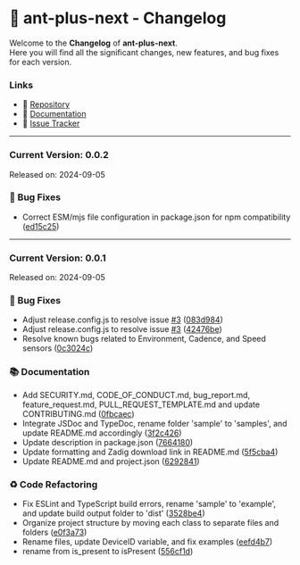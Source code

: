 # 🚀 ant-plus-next - Changelog

Welcome to the **Changelog** of **ant-plus-next**.  
Here you will find all the significant changes, new features, and bug fixes for each version.

### Links

-   📂 [Repository](https://github.com/Benjamin-Stefan/ant-plus-next)
-   📄 [Documentation](https://github.com/Benjamin-Stefan/ant-plus-next?tab=readme-ov-file#api-documentation)
-   📝 [Issue Tracker](https://github.com/Benjamin-Stefan/ant-plus-next/issues)

---

### Current Version: 0.0.2

Released on: 2024-09-05

### 🐛 Bug Fixes

-   Correct ESM/mjs file configuration in package.json for npm compatibility ([ed15c25](https://github.com/Benjamin-Stefan/ant-plus-next/commit/ed15c251ae3255b471e6722f61850380751563a3))

---

### Current Version: 0.0.1

Released on: 2024-09-05

### 🐛 Bug Fixes

-   Adjust release.config.js to resolve issue [#3](https://github.com/Benjamin-Stefan/ant-plus-next/issues/3) ([083d984](https://github.com/Benjamin-Stefan/ant-plus-next/commit/083d98409f168b0c6f07425bcb1f938d7b263e2e))
-   Adjust release.config.js to resolve issue [#3](https://github.com/Benjamin-Stefan/ant-plus-next/issues/3) ([42476be](https://github.com/Benjamin-Stefan/ant-plus-next/commit/42476beb92c6e5b4afd49bd00838052776547807))
-   Resolve known bugs related to Environment, Cadence, and Speed sensors ([0c3024c](https://github.com/Benjamin-Stefan/ant-plus-next/commit/0c3024c73786829afa078162a5fb2533a2adcb61))

### 📚 Documentation

-   Add SECURITY.md, CODE_OF_CONDUCT.md, bug_report.md, feature_request.md, PULL_REQUEST_TEMPLATE.md and update CONTRIBUTING.md ([0fbcaec](https://github.com/Benjamin-Stefan/ant-plus-next/commit/0fbcaec72597cb6147257b81e907e41207e7f081))
-   Integrate JSDoc and TypeDoc, rename folder 'sample' to 'samples', and update README.md accordingly ([3f2c426](https://github.com/Benjamin-Stefan/ant-plus-next/commit/3f2c42612acac0713d0a59c70466d533ed8802ae))
-   Update description in package.json ([7664180](https://github.com/Benjamin-Stefan/ant-plus-next/commit/7664180c9727c6303bc7d173b8da83ce7a822d5c))
-   Update formatting and Zadig download link in README.md ([5f5cba4](https://github.com/Benjamin-Stefan/ant-plus-next/commit/5f5cba4a7136a3ef8506d681eeb49a60fa97ce1a))
-   Update README.md and project.json ([6292841](https://github.com/Benjamin-Stefan/ant-plus-next/commit/6292841f4643dd3c868c574cd12f32267e1e75e3))

### ♻️ Code Refactoring

-   Fix ESLint and TypeScript build errors, rename 'sample' to 'example', and update build output folder to 'dist' ([3528be4](https://github.com/Benjamin-Stefan/ant-plus-next/commit/3528be424b9ce92eca1d86ab49a4ca19250e0cd2))
-   Organize project structure by moving each class to separate files and folders ([e0f3a73](https://github.com/Benjamin-Stefan/ant-plus-next/commit/e0f3a733a6ff156f28ab296a42f3ae4e8f9f3783))
-   Rename files, update DeviceID variable, and fix examples ([eefd4b7](https://github.com/Benjamin-Stefan/ant-plus-next/commit/eefd4b760ad2874da7f5025aeadaacef453b180e))
-   rename from is_present to isPresent ([556cf1d](https://github.com/Benjamin-Stefan/ant-plus-next/commit/556cf1d98e502b8e236999c550b7521aba503e7c))
